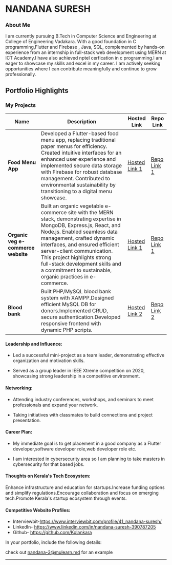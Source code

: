 # NANDANA SURESH

### About Me

I am currently pursuing B.Tech in Computer Science and Engineering at College of Engineering Vadakara. With a good foundation in C programming,Flutter and Firebase , Java, SQL, complemented by hands-on experience from an internship in full-stack web development using MERN at ICT Academy.I have also achieved nptel cerfication in c programming.I am eager to showcase my skills and excel in my career. I am actively seeking opportunities where I can contribute meaningfully and continue to grow professionally.


## Portfolio Highlights

### My Projects

| Name                | Description                                                               | Hosted Link                              | Repo Link                                                      |
|---------------------|---------------------------------------------------------------------------|------------------------------------------|----------------------------------------------------------------|
| **Food Menu App**  | Developed a Flutter-based food menu app, replacing traditional paper menus for efficiency. Created intuitive interfaces for an enhanced user experience and implemented secure data storage with Firebase for robust database management. Contributed to environmental sustainability by transitioning to a digital menu showcase.                                             | [Hosted Link 1](https://github.com/)    | [Repo Link 1](https://github.com/Kolankara/food_app) 
| **Organic veg e-commerce website**  | Built an organic vegetable e-commerce site with the MERN stack, demonstrating expertise in MongoDB, Express.js, React, and Node.js. Enabled seamless data management, crafted dynamic interfaces, and ensured efficient server-client communication. This project highlights strong full-stack development skills and a commitment to sustainable, organic practices in e-commerce.                                             | [Hosted Link 1](https://github.com/)    | [Repo Link 1](https://github.com/Kolankara/)  
| **Blood bank**  | Built PHP/MySQL blood bank system with XAMPP.Designed efficient MySQL DB for donors.Implemented CRUD, secure authentication.Developed responsive frontend with dynamic PHP scripts.                                              | [Hosted Link 2](https://github.com/Kolankara)    | [Repo Link 2](https://github.com/Kolankara/blood_bank)             |

#### Leadership and Influence:

- Led a successful mini-project as a team leader, demonstrating effective organization and motivation skills.
  
- Served as a group leader in IEEE Xtreme competition on 2020, showcasing strong leadership in a competitive environment.



#### Networking:

- Attending industry conferences, workshops, and seminars to meet professionals and expand your network.
  
- Taking initiatives with classmates to build connections and project presentation.

#### Career Plan:

- My immediate goal is to get placement in a good company as a Flutter developer,software developer role,web developer role etc.
  
- I am interested in cybersecurity area so I am planning to take masters in cybersecurity for that based jobs.

#### Thoughts on Kerala's Tech Ecosystem:

Enhance infrastructure and education for startups.Increase funding options and simplify regulations.Encourage collaboration and focus on emerging tech.Promote Kerala's startup ecosystem through events.

#### Competitive Website Profiles:

- Interviewbit-https://www.interviewbit.com/profile/41_nandana-suresh/
- LinkedIn-
https://www.linkedin.com/in/nandana-suresh-390787205
- Github-
https://github.com/Kolankara

In your portfolio, include the following details:

check out nandana-3@mulearn.md for an example






---
